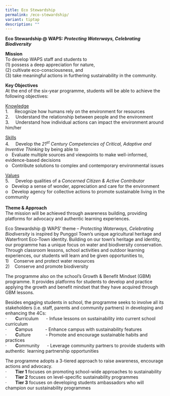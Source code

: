 ```yaml
---
title: Eco Stewardship
permalink: /eco-stewardship/
variant: tiptap
description: ""
---
```

<p><strong>Eco Stewardship @ WAPS: <em>Protecting Waterways, Celebrating Biodiversity</em></strong>
</p>
<p><strong>Mission</strong>
<br>To develop WAPS staff and students to
<br>(1) possess a deep appreciation for nature,
<br>(2) cultivate eco-consciousness, and
<br>(3) take meaningful actions in furthering sustainability in the community.</p>
<p></p>
<p><strong>Key Objectives</strong>
<br>At the end of the six-year programme, students will be able to achieve
the following objectives:</p>
<p><u>Knowledge</u>
<br>1.&nbsp;&nbsp;&nbsp;&nbsp; Recognize&nbsp;how humans rely on the environment
for resources
<br>2.&nbsp;&nbsp;&nbsp;&nbsp; Understand the relationship between people
and the environment
<br>3.&nbsp;&nbsp;&nbsp;&nbsp; Understand how individual actions can impact
the environment around him/her</p>
<p><u>Skills</u>
<br>4.&nbsp;&nbsp;&nbsp;&nbsp; Develop the <em>21<sup>st</sup> Century Competencies of Critical, Adaptive and Inventive Thinking</em> by
being able to
<br>o&nbsp;&nbsp; Evaluate multiple sources and viewpoints to make well-informed,
evidence-based decisions
<br>o&nbsp;&nbsp; Contribute solutions to complex and contemporary environmental
issues</p>
<p><u>Values</u>
<br>5.&nbsp;&nbsp;&nbsp;&nbsp; Develop qualities of a <em>Concerned Citizen &amp; Active Contributor</em>
<br>o&nbsp;&nbsp; Develop a sense of wonder, appreciation and care for the
environment
<br>o&nbsp;&nbsp; Develop agency for collective actions to promote sustainable
living in the community
<br><strong><br>Theme &amp; Approach</strong>
<br>The mission will be achieved through awareness building, providing platforms
for advocacy and authentic learning experiences.</p>
<p>Eco Stewardship @ WAPS’ theme – <em>Protecting Waterways, Celebrating Biodiversity</em> is
inspired by Punggol Town’s unique agricultural heritage and Waterfront
Eco-Town identity. Building on our town’s heritage and identity, our programme
has a unique focus on water and biodiversity conservation. Through classroom
lessons, school activities and outdoor learning experiences, our students
will learn and be given opportunities to,
<br>1)&nbsp;&nbsp;&nbsp; Conserve and protect water resources
<br>2)&nbsp;&nbsp;&nbsp; Conserve and promote biodiversity</p>
<p>The programme also on the school’s Growth &amp; Benefit Mindset (GBM)
programme. It provides platforms for students to develop and practice applying
the growth and benefit mindset that they have acquired through GBM lessons.</p>
<p>Besides engaging students in school, the programme seeks to involve all
its stakeholders (i.e. staff, parents and community partners) in developing
and enhancing the 4Cs:
<br>·&nbsp;&nbsp;&nbsp;&nbsp;&nbsp;&nbsp; <strong>C</strong>urriculum &nbsp;&nbsp;&nbsp;&nbsp;
- Infuse lessons on sustainability into current school curriculum
<br>·&nbsp;&nbsp;&nbsp;&nbsp;&nbsp;&nbsp; <strong>C</strong>ampus&nbsp; &nbsp;&nbsp;&nbsp;&nbsp;&nbsp;&nbsp;&nbsp;
- Enhance campus with sustainability features
<br>·&nbsp;&nbsp;&nbsp;&nbsp;&nbsp;&nbsp; <strong>C</strong>ulture &nbsp;&nbsp;&nbsp;&nbsp;&nbsp;&nbsp;&nbsp;&nbsp;&nbsp;&nbsp;
- Promote and encourage sustainable habits and practices
<br>·&nbsp;&nbsp;&nbsp;&nbsp;&nbsp;&nbsp; <strong>C</strong>ommunity &nbsp;&nbsp;&nbsp;&nbsp;
- Leverage community partners to provide students with authentic&nbsp;
learning partnership opportunities</p>
<p>The programme adopts a 3-tiered approach to raise awareness, encourage
actions and advocacy.
<br>·&nbsp;&nbsp;&nbsp;&nbsp;&nbsp;&nbsp; <strong>Tier 1</strong> focuses on
promoting school-wide approaches to sustainability
<br>·&nbsp;&nbsp;&nbsp;&nbsp;&nbsp;&nbsp; <strong>Tier 2</strong> focuses on
level-specific sustainability programmes
<br>·&nbsp;&nbsp;&nbsp;&nbsp;&nbsp;&nbsp; <strong>Tier 3</strong> focuses on
developing students ambassadors who will champion our sustainability programmes</p>
<p>&nbsp;</p>
<p>&nbsp;</p>
<p>&nbsp;</p>
<p>&nbsp;</p>
<p>&nbsp;</p>